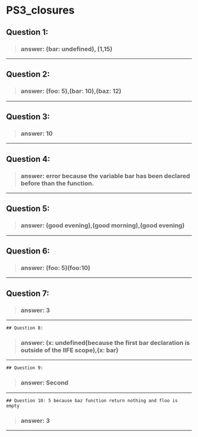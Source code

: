 # PS3_closures

## Question 1:

> ### answer: (bar: undefined), (1,15)
  ---------------- 

## Question 2:

> ### answer: (foo: 5),(bar: 10),(baz: 12)
  ---------------- 
  
## Question 3:

> ### answer: 10
 ---------------- 

## Question 4:

> ### answer: error because the variable bar has been declared before than the function. 
 ---------------- 
 
 ## Question 5:

> ### answer: (good evening),(good morning),(good evening)
 ---------------- 
 
  ## Question 6:

> ### answer: (foo: 5)(foo:10)
 ---------------- 
 
   ## Question 7:

> ### answer: 3
 ---------------- 
 
    ## Question 8:

> ### answer: (x: undefined(because the first bar declaration is outside of the IIFE scope),(x: bar) 
 ---------------- 
 
    ## Question 9:

> ### answer: Second
 ---------------- 
 
    ## Question 10: 5 because baz function return nothing and floo is  empty

> ### answer: 3
 ---------------- 
 
 
 
 
 
 
 
 
